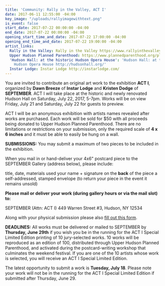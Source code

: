 ```yaml
---
title: 'Community: Rally in the Valley, ACT I'
date: 2017-06-11 12:55:00 -04:00
key_image: "/uploads/rallyimagewithtext.png"
is_event: false
start_date: 2017-07-22 00:00:00 -04:00
end_date: 2017-07-22 00:00:00 -04:00
opening_start_time_and_date: 2017-07-22 17:00:00 -04:00
opening_end_time_and_date: 2017-07-22 19:00:00 -04:00
artist_links:
  Rally in the Valley: Rally in the Valley https://www.rallyinthevalley.org/
  Upper Hudson Planned Parenthood: https://www.plannedparenthood.org/planned-parenthood-upper-hudson
  'Hudson Hall: at the historic Hudson Opera House': 'Hudson Hall: at the historic
    Hudson Opera House http://hudsonhall.org/'
  Instar Lodge: Instar Lodge http://instarlodge.com/
---
```


You are invited to contribute an original art work to the exhibition **ACT I**, organized by **Dawn Breeze** of **Instar Lodge** and **Kristen Dodge** of **SEPTEMBER**. ACT I will take place at the historic and newly renovated Hudson Hall on Saturday, July 22, 2017, 5-7pm. Works will be on view Friday, July 21 and Saturday, July 22 for guests to preview.

ACT I will be an anonymous exhibition with artists names revealed after works are purchased. Each work will be sold for $50 with all proceeds being donated to Upper Hudson Planned Parenthood. There are no limitations or restrictions on your submission, only the required scale of **4 x 6 inches** and it must be able to easily be hung on a wall.

**SUBMISSIONS:**
You may submit a maximum of two pieces to be included in the exhibition.

When you mail in or hand-deliver your 4x6" postcard piece to the SEPTEMBER Gallery (address below), please include:

title, date, materials used
your name + signature on the **back** of the piece
a self-addressed, stamped envelope (to return your piece in the event it remains unsold)

**Please mail or deliver your work (during gallery hours or via the mail slot) to:**

SEPTEMBER (Attn: ACT I)
449 Warren Street #3, Hudson, NY 12534

Along with your physical submission please also [fill out this form](https://form.jotform.us/71367100092144).

**DEADLINES:**
All works must be delivered or mailed to SEPTEMBER by **Thursday, June 29th** if you wish you be in the running for the ACT I Special Limited Edition printing of 10 jury-selected works. 10 works will be reproduced as an edition of 100, distributed through Upper Hudson Planned Parenthood, and activated during the postcard-writing workshop that culminates the weekend festival. If you are one of the 10 artists whose work is selected, you will receive an ACT I Special Limited Edition.

The latest opportunity to submit a work is **Tuesday, July 18**. Please note your work will not be in the running for the ACT I Special Limited Edition if submitted after Thursday, June 29.
